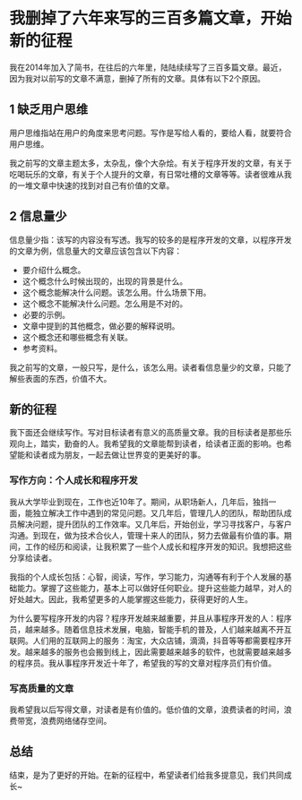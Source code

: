 # 我删掉了六年来写的三百多篇文章，开始新的征程
我在2014年加入了简书，在往后的六年里，陆陆续续写了三百多篇文章。最近，因为我对以前写的文章不满意，删掉了所有的文章。具体有以下2个原因。

## 1 缺乏用户思维
用户思维指站在用户的角度来思考问题。写作是写给人看的，要给人看，就要符合用户思维。

我之前写的文章主题太多，太杂乱，像个大杂烩。有关于程序开发的文章，有关于吃喝玩乐的文章，有关于个人提升的文章，有日常吐槽的文章等等。读者很难从我的一堆文章中快速的找到对自己有价值的文章。

## 2 信息量少
信息量少指：该写的内容没有写透。我写的较多的是程序开发的文章，以程序开发的文章为例，信息量大的文章应该包含以下内容：
* 要介绍什么概念。
* 这个概念什么时候出现的，出现的背景是什么。
* 这个概念能解决什么问题。该怎么用。什么场景下用。
* 这个概念不能解决什么问题。怎么用是不对的。
* 必要的示例。
* 文章中提到的其他概念，做必要的解释说明。
* 这个概念还和哪些概念有关联。
* 参考资料。

我之前写的文章，一般只写，是什么，该怎么用。读者看信息量少的文章，只能了解些表面的东西，价值不大。

## 新的征程
我下面还会继续写作。写对目标读者有意义的高质量文章。我的目标读者是那些乐观向上，踏实，勤奋的人。我希望我的文章能帮到读者，给读者正面的影响。也希望能和读者成为朋友，一起去做让世界变的更美好的事。

### 写作方向：个人成长和程序开发
我从大学毕业到现在，工作也近10年了。期间，从职场新人，几年后，独挡一面，能独立解决工作中遇到的常见问题。又几年后，管理几人的团队，帮助团队成员解决问题，提升团队的工作效率。又几年后，开始创业，学习寻找客户，与客户沟通。到现在，做为技术合伙人，管理十来人的团队，努力去做最有价值的事。期间，工作的经历和阅读，让我积累了一些个人成长和程序开发的知识。我想把这些分享给读者。

我指的个人成长包括：心智，阅读，写作，学习能力，沟通等有利于个人发展的基础能力。掌握了这些能力，基本上可以做好任何职业。提升这些能力越早，对人的好处越大。因此，我希望更多的人能掌握这些能力，获得更好的人生。

为什么要写程序开发的内容？程序开发越来越重要，并且从事程序开发的人：程序员，越来越多。随着信息技术发展，电脑，智能手机的普及，人们越来越离不开互联网。人们用的互联网上的服务：淘宝，大众店铺，滴滴，抖音等等都需要程序开发。越来越多的服务也会搬到线上，因此需要越来越多的软件，也就需要越来越多的程序员。我从事程序开发近十年了，希望我的写的文章对程序员们有价值。

### 写高质量的文章
我希望我以后写得文章，对读者是有价值的。低价值的文章，浪费读者的时间，浪费带宽，浪费网络储存空间。

## 总结
结束，是为了更好的开始。在新的征程中，希望读者们给我多提意见，我们共同成长~


